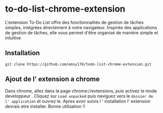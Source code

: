 # to-do-list-chrome-extension
L'extension To-Do List offre des fonctionnalités de gestion de tâches simples, intégrées directement à votre navigateur. Inspirée des applications de gestion de tâches, elle vous permet d'être organisé de manière simple et intuitive
## Installation
```
git clone https://github.com/emsy178/todo-list-chrome-extension.git
```
## Ajout de l' extension a chrome
Dans chrome, allez dans la page chrome://extensions, puis activez le  mode developpeur . Cliquez sur `Load unpacked`  puis naviguez vers  le `dossier de l' application` et ouvrez le. Apres avoir suivis l ' installation l' extension devrais etre installer. Bonne utilisation !!



